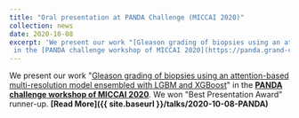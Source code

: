 ```yaml
---
title: "Oral presentation at PANDA Challenge (MICCAI 2020)"
collection: news
date: 2020-10-08
excerpt: 'We present our work "[Gleason grading of biopsies using an attention-based multi-resolution model ensembled with LGBM and XGBoost](http://Wenyuan-Vincent-Li.github.io/files/Panda_Workshop_wyli.pdf)"
 in the [PANDA challenge workshop of MICCAI 2020](https://panda.grand-challenge.org/workshop-schedule/).'
---
```


We present our work "[Gleason grading of biopsies using an attention-based multi-resolution model ensembled with LGBM and XGBoost](https://arxiv.org/abs/1812.00547)"
in the __[PANDA challenge workshop of MICCAI 2020](https://panda.grand-challenge.org/workshop-schedule/)__. We won "Best 
Presentation Award" runner-up. __[Read More]({{ site.baseurl }}/talks/2020-10-08-PANDA)__
